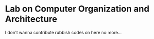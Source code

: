# Lab on Computer Organization and Architecture  

I don't wanna contribute rubbish codes on here no more...  
